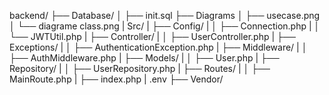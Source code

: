 backend/
├── Database/
│   ├── init.sql
├── Diagrams
│   ├── usecase.png
│   └── diagrame class.png
|   Src/
|   ├── Config/
|   │   ├── Connection.php
|   │   └── JWTUtil.php
|   ├── Controller/
|   │   ├── UserController.php
|   ├── Exceptions/
|   │   ├── AuthenticationException.php
|   ├── Middleware/
|   │   ├── AuthMiddleware.php
|   ├── Models/
|   │   ├── User.php
|   ├── Repository/
|   │   ├── UserRepository.php
|   ├── Routes/
|   │   ├── MainRoute.php
|   ├── index.php
|   .env
├── Vendor/

